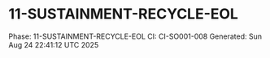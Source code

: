 # 11-SUSTAINMENT-RECYCLE-EOL
Phase: 11-SUSTAINMENT-RECYCLE-EOL
CI: CI-SO001-008
Generated: Sun Aug 24 22:41:12 UTC 2025
